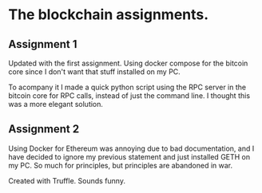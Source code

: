 # The blockchain assignments.

## Assignment 1
Updated with the first assignment. Using docker compose for the bitcoin core since I don't want that stuff installed on my PC. 

To acompany it I made a quick python script using the RPC server in the bitcoin core for RPC calls, instead of just the command line. I thought this was a more elegant solution.

## Assignment 2
Using Docker for Ethereum was annoying due to bad documentation, and I have decided to ignore my previous statement and just installed GETH on my PC. So much for principles, but principles are abandoned in war.

Created with Truffle. Sounds funny.
